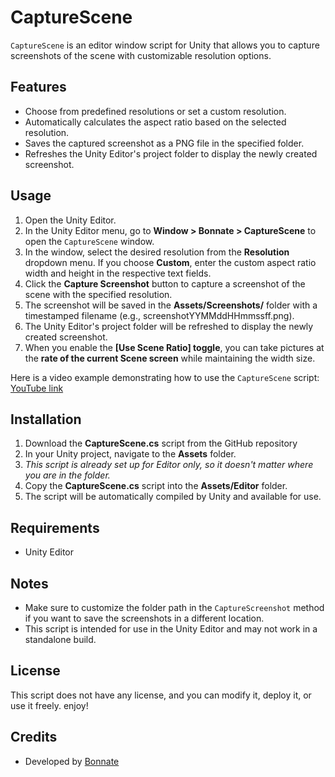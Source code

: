 # CaptureScene

`CaptureScene` is an editor window script for Unity that allows you to capture screenshots of the scene with customizable resolution options.

## Features

- Choose from predefined resolutions or set a custom resolution.
- Automatically calculates the aspect ratio based on the selected resolution.
- Saves the captured screenshot as a PNG file in the specified folder.
- Refreshes the Unity Editor's project folder to display the newly created screenshot.

## Usage

1. Open the Unity Editor.
2. In the Unity Editor menu, go to **Window > Bonnate > CaptureScene** to open the `CaptureScene` window.
3. In the window, select the desired resolution from the **Resolution** dropdown menu. If you choose **Custom**, enter the custom aspect ratio width and height in the respective text fields.
4. Click the **Capture Screenshot** button to capture a screenshot of the scene with the specified resolution.
5. The screenshot will be saved in the **Assets/Screenshots/** folder with a timestamped filename (e.g., screenshotYYMMddHHmmssff.png).
6. The Unity Editor's project folder will be refreshed to display the newly created screenshot.
7. When you enable the **[Use Scene Ratio] toggle**, you can take pictures at the **rate of the current Scene screen** while maintaining the width size.

Here is a video example demonstrating how to use the `CaptureScene` script: [YouTube link](https://www.youtube.com/watch?v=FjhwZGap78I)

## Installation

1. Download the **CaptureScene.cs** script from the GitHub repository
2. In your Unity project, navigate to the **Assets** folder.
3. *This script is already set up for Editor only, so it doesn't matter where you are in the folder.*
4. Copy the **CaptureScene.cs** script into the **Assets/Editor** folder.
5. The script will be automatically compiled by Unity and available for use.

## Requirements

- Unity Editor

## Notes

- Make sure to customize the folder path in the `CaptureScreenshot` method if you want to save the screenshots in a different location.
- This script is intended for use in the Unity Editor and may not work in a standalone build.

## License

This script does not have any license, and you can modify it, deploy it, or use it freely. enjoy!

## Credits

- Developed by [Bonnate](https://bonnate.tistory.com/)
